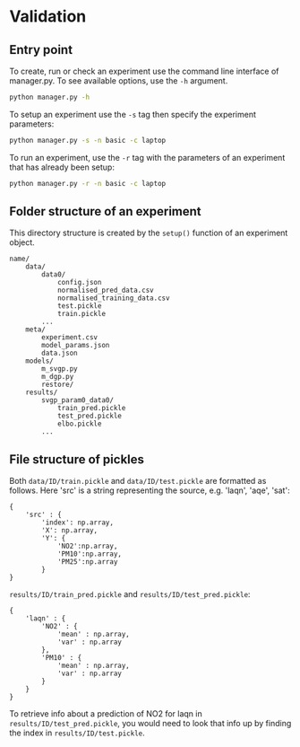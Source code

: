 # Validation

## Entry point

To create, run or check an experiment use the command line interface of manager.py.
To see available options, use the `-h` argument.

```bash
python manager.py -h
```

To setup an experiment use the `-s` tag then specify the experiment parameters:

```bash
python manager.py -s -n basic -c laptop
```

To run an experiment, use the `-r` tag with the parameters of an experiment that has already been setup:
```bash
python manager.py -r -n basic -c laptop
```

## Folder structure of an experiment

This directory structure is created by the `setup()` function of an experiment object.

```
name/
    data/
        data0/
            config.json
            normalised_pred_data.csv
            normalised_training_data.csv
            test.pickle
            train.pickle
        ...
    meta/
        experiment.csv
        model_params.json
        data.json
    models/
        m_svgp.py
        m_dgp.py
        restore/
    results/
        svgp_param0_data0/
            train_pred.pickle
            test_pred.pickle
            elbo.pickle
        ...
```

## File structure of pickles

Both `data/ID/train.pickle` and `data/ID/test.pickle` are formatted as follows.
Here 'src' is a string representing the source, e.g. 'laqn', 'aqe', 'sat':

```
{
    'src' : {
        'index': np.array,
        'X': np.array,
        'Y': {
            'NO2':np.array,
            'PM10':np.array,
            'PM25':np.array
        }
}
```

`results/ID/train_pred.pickle` and `results/ID/test_pred.pickle`:
```
{
    'laqn' : {
        'NO2' : {
            'mean' : np.array,
            'var' : np.array
        },
        'PM10' : {
            'mean' : np.array,
            'var' : np.array
        }
    }
}
```

To retrieve info about a prediction of NO2 for laqn in `results/ID/test_pred.pickle`, you would need to look that info up by finding the index in `results/ID/test.pickle`.
